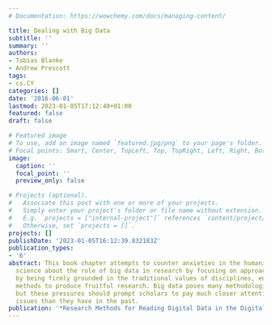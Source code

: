 ```yaml
---
# Documentation: https://wowchemy.com/docs/managing-content/

title: Dealing with Big Data
subtitle: ''
summary: ''
authors:
- Tobias Blanke
- Andrew Prescott
tags:
- cs.CY
categories: []
date: '2016-06-01'
lastmod: 2023-01-05T17:12:40+01:00
featured: false
draft: false

# Featured image
# To use, add an image named `featured.jpg/png` to your page's folder.
# Focal points: Smart, Center, TopLeft, Top, TopRight, Left, Right, BottomLeft, Bottom, BottomRight.
image:
  caption: ''
  focal_point: ''
  preview_only: false

# Projects (optional).
#   Associate this post with one or more of your projects.
#   Simply enter your project's folder or file name without extension.
#   E.g. `projects = ["internal-project"]` references `content/project/deep-learning/index.md`.
#   Otherwise, set `projects = []`.
projects: []
publishDate: '2023-01-05T16:12:39.832183Z'
publication_types:
- '6'
abstract: This book chapter attempts to counter anxieties in the humanities and social
  science about the role of big data in research by focusing on approaches which,
  by being firmly grounded in the traditional values of disciplines, enhance existing
  methods to produce fruitful research. Big data poses many methodological challenges,
  but these pressures should prompt scholars to pay much closer attention to methodological
  issues than they have in the past.
publication: '*Research Methods for Reading Digital Data in the Digital Humanities*'
---
```


